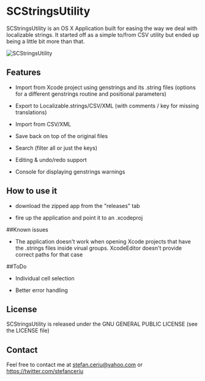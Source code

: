 # SCStringsUtility

SCStringsUtility is an OS X Application built for easing the way we deal with localizable strings. It started off as a simple to/from CSV utility but ended up being a little bit more than that.

![SCStringsUtility](https://drive.google.com/uc?export=download&id=0ByLCkUO90ltoMmNqcjR2SFNVTDQ)

## Features
* Import from Xcode project using genstrings and its .string files (options for a different genstrings routine and positional parameters)

* Export to Localizable.strings/CSV/XML (with comments / key for missing translations)

* Import from CSV/XML

* Save back on top of the original files

* Search (filter all or just the keys)

* Editing & undo/redo support

* Console for displaying genstrings warnings

## How to use it
- download the zipped app from the "releases" tab

- fire up the application and point it to an .xcodeproj

##Known issues
- The application doesn't work when opening Xcode projects that have the .strings files inside virual groups. XcodeEditor doesn't provide correct paths for that case

##ToDo
- Individual cell selection

- Better error handling
 
## License
SCStringsUtility is released under the GNU GENERAL PUBLIC LICENSE (see the LICENSE file)

## Contact

Feel free to contact me at stefan.ceriu@yahoo.com or https://twitter.com/stefanceriu
